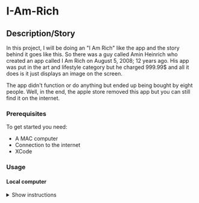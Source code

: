 # I-Am-Rich


## Description/Story
In this project, I will be doing an "I Am Rich" like the app and the story behind it goes like this. So there was a guy called Amin Heinrich who created an app called I Am Rich on August 5, 2008; 12 years ago. His app was put in the art and lifestyle category but he charged 999.99$ and all it does is it just displays an image on the screen. 

The app didn't function or do anything but ended up being bought by eight people. Well, in the end, the apple store removed this app but you can still find it on the internet.


### Prerequisites
To get started you need:
<ul>
  <li>A MAC computer</li>
  <li>Connection to the internet</li>
  <li>XCode</li>
</ul>

### Usage

#### Local computer
<details><summary>Show instructions</summary>
1. Open project in code editor.
  <br/>
2. Clone or download Zip:
  
```sh 
  $ git clone git@github.com:kurosh97/I-Am-Rich.git
```
<br/>


